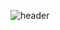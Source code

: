 ![header](https://capsule-render.vercel.app/api?type=soft&color=FBCAE0&height=200&section=header&text=Hello!%20I'm%20Seonga&fontColor=FFFFFF&fontSize=50&fontAlignY=40&theme=vue)

<!--
**2SEONGA/2SEONGA** is a ✨ _special_ ✨ repository because its `README.md` (this file) appears on your GitHub profile.

Here are some ideas to get you started:

- 🔭 I’m currently working on ...
- 🌱 I’m currently learning ...
- 👯 I’m looking to collaborate on ...
- 🤔 I’m looking for help with ...
- 💬 Ask me about ...
- 📫 How to reach me: ...
- 😄 Pronouns: ...
- ⚡ Fun fact: ...
-->
